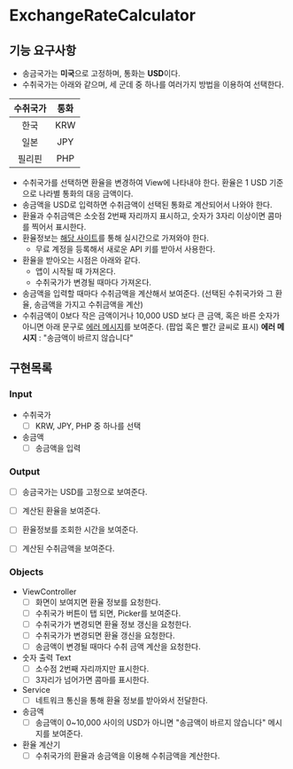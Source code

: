 # ExchangeRateCalculator
## 기능 요구사항
- 송금국가는 <b>미국</b>으로 고정하며, 통화는 <b>USD</b>이다.
- 수취국가는 아래와 같으며, 세 군데 중 하나를 여러가지 방법을 이용하여 선택한다.

수취국가|통화
:------:|:--:
한국 | KRW
일본 | JPY
필리핀 | PHP

- 수취국가를 선택하면 환율을 변경하여 View에 나타내야 한다. 환율은 1 USD 기준으로 나라별 통화의 대응 금액이다.
- 송금액을 USD로 입력하면 수취금액이 선택된 통화로 계산되어서 나와야 한다.
- 환율과 수취금액은 소숫점 2번째 자리까지 표시하고, 숫자가 3자리 이상이면 콤마를 찍어서 표시한다.
- 환율정보는 [해당 사이트](https://currencylayer.com/ )를 통해 실시간으로 가져와야 한다.
    - 무료 계정을 등록해서 새로운 API 키를 받아서 사용한다.
- 환율을 받아오는 시점은 아래와 같다.
    - 앱이 시작될 때 가져온다.
    - 수취국가가 변경될 때마다 가져온다.
- 송금액을 입력할 때마다 수취금액을 계산해서 보여준다.
(선택된 수취국가와 그 환율, 송금액을 가지고 수취금액을 계산)
- 수취금액이 0보다 작은 금액이거나 10,000 USD 보다 큰 금액, 혹은 바른 숫자가 아니면 아래 문구로 <u>에러 메시지</u>를 보여준다.
(팝업 혹은 빨간 글씨로 표시)
<b>에러 메시지</b> : "송금액이 바르지 않습니다"

## 구현목록
### Input
- 수취국가
    - [ ] KRW, JPY, PHP 중 하나를 선택
- 송금액
    - [ ] 송금액을 입력

### Output
- [ ] 송금국가는 USD를 고정으로 보여준다.
- [ ] 계산된 환율을 보여준다.
- [ ] 환율정보를 조회한 시간을 보여준다.
- [ ] 계산된 수취금액을 보여준다.


### Objects 
- ViewController
    - [ ] 화면이 보여지면 환율 정보를 요청한다.
    - [ ] 수취국가 버튼이 탭 되면, Picker를 보여준다.
    - [ ] 수취국가가 변경되면 환율 정보 갱신을 요청한다.
    - [ ] 수취국가가 변경되면 환율 갱신을 요청한다.
    - [ ] 송금액이 변경될 때마다 수취 금액 계산을 요청한다.

- 숫자 출력 Text
    - [ ] 소수점 2번째 자리까지만 표시한다.
    - [ ] 3자리가 넘어가면 콤마를 표시한다.

- Service
    - [ ] 네트워크 통신을 통해 환율 정보를 받아와서 전달한다.
    
- 송금액
    - [ ] 송금액이 0~10,000 사이의 USD가 아니면 "송금액이 바르지 않습니다" 메시지를 보여준다.
    
- 환율 계산기
    - [ ] 수취국가의 환율과 송금액을 이용해 수취금액을 계산한다.
